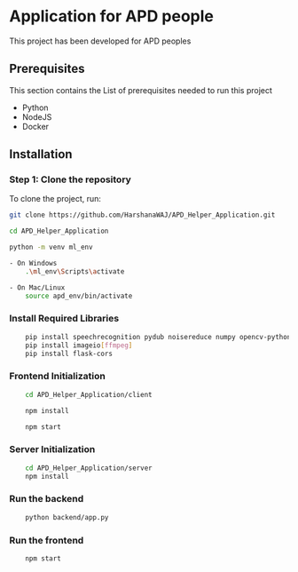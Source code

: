 # Application for APD people
This project has been developed for APD peoples 

## Prerequisites
This section contains the List of prerequisites needed to run this project
 - Python
 - NodeJS
 - Docker

## Installation
### Step 1: Clone the repository
To clone the project, run:

```bash
git clone https://github.com/HarshanaWAJ/APD_Helper_Application.git

cd APD_Helper_Application

python -m venv ml_env

- On Windows
    .\ml_env\Scripts\activate

- On Mac/Linux
    source apd_env/bin/activate

```
### Install Required Libraries
```bash
    pip install speechrecognition pydub noisereduce numpy opencv-python mediapipe tensorflow streamlit flask
    pip install imageio[ffmpeg]
    pip install flask-cors
```

### Frontend Initialization 
```bash
    cd APD_Helper_Application/client

    npm install

    npm start
```

### Server Initialization
```bash
    cd APD_Helper_Application/server
    npm install
```
### Run the backend
```bash
    python backend/app.py
```

### Run the frontend
```bash
    npm start
```